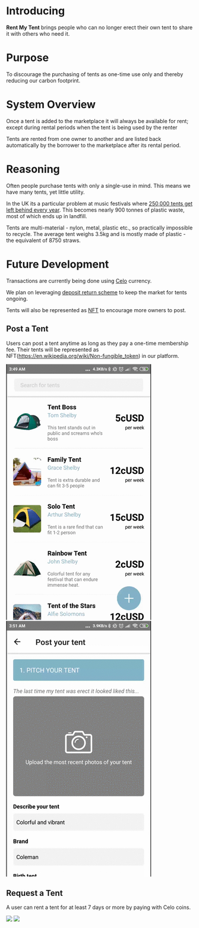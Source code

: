 # Introducing
**Rent My Tent** brings people who can no longer erect their own tent to share it with others who need it.

# Purpose
To discourage the purchasing of tents as one-time use only and thereby reducing our carbon footprint.

# System Overview
Once a tent is added to the marketplace it will always be available for rent; except during rental periods when the tent is being used by the renter

Tents are rented from one owner to another and are listed back automatically by the borrower to the marketplace after its rental period. 

# Reasoning
Often people purchase tents with only a single-use in mind. This means we have many tents, yet little utility.

In the UK its a particular problem at music festivals where [250,000 tents get left behind every year](https://www.independent.co.uk/life-style/festivals-2019-tent-ban-single-use-plastic-waste-pollution-aif-a8904216.html). This becomes nearly 900 tonnes of plastic waste, most of which ends up in landfill.

Tents are multi-material - nylon, metal, plastic etc., so practically impossible to recycle. The average tent weighs 3.5kg and is mostly made of plastic - the equivalent of 8750 straws.

# Future Development
Transactions are currently being done using [Celo](https://celo.org/) currency.

We plan on leveraging [deposit return scheme](https://www.greenpeace.org.uk/news/deposit-return-schemes-what-exactly-are-they/) to keep the market for tents ongoing.

Tents will also be represented as [NFT](https://en.wikipedia.org/wiki/Non-fungible_token) to encourage more owners to post.

## Post a Tent
Users can post a tent anytime as long as they pay a one-time membership fee. Their tents will be represented as NFT(https://en.wikipedia.org/wiki/Non-fungible_token) in our platform.

![](screenshots/celoapptest2.gif)
![](screenshots/celoapptest3.gif)

## Request a Tent

A user can rent a tent for at least 7 days or more by paying with Celo coins.

![](screenshots/celoapptest.gif)
![](screenshots/celoapptest4.gif)